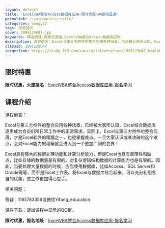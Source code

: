 ```yaml
---
layout: default
title: 'ExcelVBA整合Access数据库应用-限时优惠-网易精品课'
permalink: /:categories/:title/
categories: wangyi2
tags: 网易提供
cover: 1006129047.jpg
keywords: 精选网课,网易云课堂,ExcelVBA整合Access数据库应用
description: 课程前言：Excel与第三方控件的整合应用各种场景，已经被大家所认知，Excel结合数据库逐步成为会员们所日常工作中的正
classid: 1006129047
targetlink: https://study.163.com/course/introduction/1006129047.htm?share=1&shareId=1025206652&utm_campaign=share&utm_medium=iphoneShare&utm_source=&utm_u=1025206652
---
```


## 限时特惠

**限时优惠，火速报名**：[ExcelVBA整合Access数据库应用-报名学习](https://study.163.com/course/introduction/1006129047.htm?share=1&shareId=1025206652&utm_campaign=share&utm_medium=iphoneShare&utm_source=&utm_u=1025206652)

## 课程介绍

课程前言：

Excel与第三方控件的整合应用各种场景，已经被大家所认知，Excel结合数据库逐步成为会员们所日常工作中的正常需求。实际上，Excel与第三方控件的整合应用，才是Excel软件的精髓之一，也是掌握难点。一旦大家认识或者攻破的这个难点，会对Excel能力的理解就会进入到一个更加广阔的世界！

Excel具有强大的数据处理功能和计算分析能力，但是Excel也具有局限性和缺点，比如存储的数据量是有限的，对复杂逻辑结构数据的计算能力也是有限的。因此，当要处理大量数据的时候，应当使用数据库，比如Access、SQL Server和Oracle等等，而不是Excel工作表。将Excel与数据库结合起来，可以充分利用各自的优势，使工作更加得心应手。

相关问题：

答疑：1195783356或微信Yifang_education

课件下载：请加课程中显示的QQ群。

**限时优惠，报名地址**：[ExcelVBA整合Access数据库应用-报名学习](https://study.163.com/course/introduction/1006129047.htm?share=1&shareId=1025206652&utm_campaign=share&utm_medium=iphoneShare&utm_source=&utm_u=1025206652)

